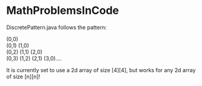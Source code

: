 # MathProblemsInCode

DiscretePattern.java follows the pattern:

(0,0)                                                                                                                                                                                
(0,1) (1,0)                                                                                                                                                                          
(0,2) (1,1) (2,0)                                                                                                                                                                    
(0,3) (1,2) (2,1) (3,0)....

It is currently set to use a 2d array of size [4][4], but works for any 2d array of size [n][n]! 
